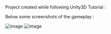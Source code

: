 Project created while following Unity3D Tutorial : 

Below some screenshots of the gameplay : 



![image](https://user-images.githubusercontent.com/68833853/123555642-e2737280-d77e-11eb-9018-cd66308e1711.png)
![image](https://user-images.githubusercontent.com/68833853/123555652-edc69e00-d77e-11eb-8171-b27714f5cee5.png)

